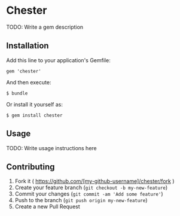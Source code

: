 # Chester

TODO: Write a gem description

## Installation

Add this line to your application's Gemfile:

    gem 'chester'

And then execute:

    $ bundle

Or install it yourself as:

    $ gem install chester

## Usage

TODO: Write usage instructions here

## Contributing

1. Fork it ( https://github.com/[my-github-username]/chester/fork )
2. Create your feature branch (`git checkout -b my-new-feature`)
3. Commit your changes (`git commit -am 'Add some feature'`)
4. Push to the branch (`git push origin my-new-feature`)
5. Create a new Pull Request
